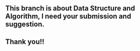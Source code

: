 ## This branch is about Data Structure and Algorithm, I need your submission and suggestion. 
## Thank you!!


